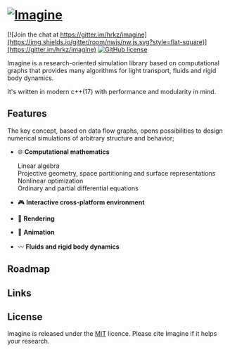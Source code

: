 [![Imagine](https://github.com/hrkz/imagine/blob/gh-pages/images/imagine_render_100.png)](http://imagine-research.org)
=======================

[![Join the chat at https://gitter.im/hrkz/imagine](https://img.shields.io/gitter/room/nwjs/nw.js.svg?style=flat-square)](https://gitter.im/hrkz/imagine)
[![GitHub license](https://img.shields.io/github/license/hrkz/imagine.svg?style=flat-square)](https://github.com/hrkz/imagine/blob/master/LICENSE)

Imagine is a research-oriented simulation library based on computational graphs that provides many algorithms for light transport, fluids and rigid body dynamics.

It's written in modern c++(17) with performance and modularity in mind.

## Features

The key concept, based on data flow graphs, opens possibilities to design numerical simulations of arbitrary structure and behavior;

* :globe_with_meridians: **Computational mathematics**

	Linear algebra  
	Projective geometry, space partitioning and surface representations  
	Nonlinear optimization  
	Ordinary and partial differential equations

* :video_game: **Interactive cross-platform environment**
* :high_brightness: **Rendering**
* :running: **Animation**
* :wavy_dash: **Fluids and rigid body dynamics**

## Roadmap

## Links

## License

Imagine is released under the [MIT](LICENSE) licence.
Please cite Imagine if it helps your research.
